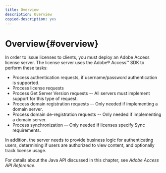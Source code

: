 ```yaml
---
title: Overview
description: Overview
copied-description: yes
---
```


# Overview{#overview}

In order to issue licenses to clients, you must deploy an Adobe Access license server. The license server uses the Adobe® Access™ SDK to perform these tasks:

* Process authentication requests, if username/password authentication is supported. 
* Process license requests 
* Process Get Server Version requests -- All servers must implement support for this type of request. 
* Process domain registration requests -- Only needed if implementing a domain server. 
* Process domain de-registration requests -- Only needed if implementing a domain server. 
* Process synchronization -- Only needed if licenses specify Sync requirements.

In addition, the server needs to provide business logic for authenticating users, determining if users are authorized to view content, and optionally track license usage.

For details about the Java API discussed in this chapter, see *Adobe Access API Reference*. 
